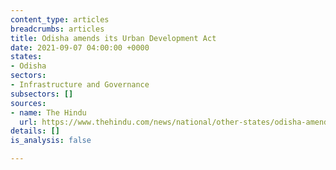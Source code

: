 ```yaml
---
content_type: articles
breadcrumbs: articles
title: Odisha amends its Urban Development Act
date: 2021-09-07 04:00:00 +0000
states:
- Odisha
sectors:
- Infrastructure and Governance
subsectors: []
sources:
- name: The Hindu
  url: https://www.thehindu.com/news/national/other-states/odisha-amends-65-year-old-urban-development-act/article36298317.ece
details: []
is_analysis: false

---
```

